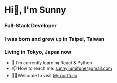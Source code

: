 # Hi👋, I'm Sunny 
### Full-Stack Developer

### I was born and grew up in Taipei, Taiwan
### Living in Tokyo, Japan now

- 🌱 I’m currently learning React & Python
- 📫 How to reach me: sunnyliumifune@gmail.com
- :raising_hand_woman:Welcome to visit [My portfolio](https://sunnymifune.github.io/portfolio/)
